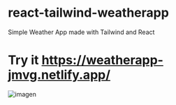 # react-tailwind-weatherapp
 Simple Weather App made with Tailwind and React
# Try it https://weatherapp-jmvg.netlify.app/
![imagen](https://github.com/user-attachments/assets/20c74dec-2ca8-44ba-bb26-beefbed71ef8)
